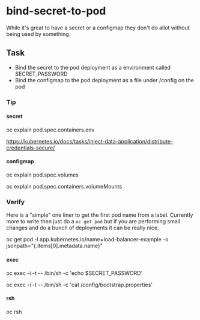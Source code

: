 # bind-secret-to-pod

While it's great to have a secret or a configmap they don't do allot without being used by something.

## Task

- Bind the secret to the pod deployment as a environment called SECRET_PASSWORD
- Bind the configmap to the pod deployment as a file under /config on the pod

### Tip

#### secret

oc explain pod.spec.containers.env

https://kubernetes.io/docs/tasks/inject-data-application/distribute-credentials-secure/

#### configmap

oc explain pod.spec.volumes

oc explain pod.spec.containers.volumeMounts

### Verify

Here is a "simple" one liner to get the first pod name from a label.
Currently more to write then just do a `oc get pod` but if you are performing small changes and do a bunch of deployments it can be really nice.

oc get pod -l app.kubernetes.io/name=load-balancer-example -o jsonpath="{.items[0].metadata.name}"

#### exec

oc exec -i -t <pod-name> -- /bin/sh -c 'echo $SECRET_PASSWORD'

oc exec -i -t <pod-name> -- /bin/sh -c 'cat /config/bootstrap.properties'

#### rsh

oc rsh <pod-name>
